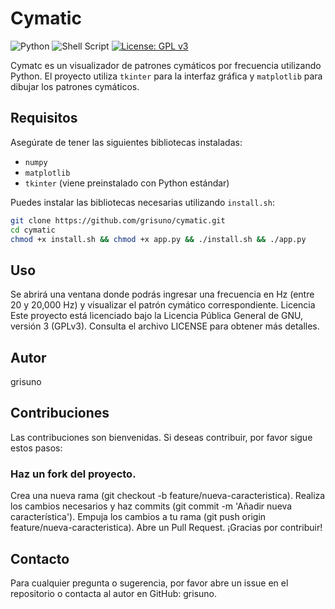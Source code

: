 # Cymatic

![Python](https://img.shields.io/badge/python-3670A0?style=for-the-badge&logo=python&logoColor=ffdd54) ![Shell Script](https://img.shields.io/badge/shell_script-%23121011.svg?style=for-the-badge&logo=gnu-bash&logoColor=white) [![License: GPL v3](https://img.shields.io/badge/License-GPLv3-blue.svg)](https://www.gnu.org/licenses/gpl-3.0)



Cymatc es un visualizador de patrones cymáticos por frecuencia utilizando Python. El proyecto utiliza `tkinter` para la interfaz gráfica y `matplotlib` para dibujar los patrones cymáticos.

## Requisitos

Asegúrate de tener las siguientes bibliotecas instaladas:

- `numpy`
- `matplotlib`
- `tkinter` (viene preinstalado con Python estándar)

Puedes instalar las bibliotecas necesarias utilizando `install.sh`:

```sh
git clone https://github.com/grisuno/cymatic.git
cd cymatic
chmod +x install.sh && chmod +x app.py && ./install.sh && ./app.py
```
## Uso
Se abrirá una ventana donde podrás ingresar una frecuencia en Hz (entre 20 y 20,000 Hz) y visualizar el patrón cymático correspondiente.
Licencia
Este proyecto está licenciado bajo la Licencia Pública General de GNU, versión 3 (GPLv3). Consulta el archivo LICENSE para obtener más detalles.

## Autor
grisuno

## Contribuciones
Las contribuciones son bienvenidas. Si deseas contribuir, por favor sigue estos pasos:

### Haz un fork del proyecto.

Crea una nueva rama (git checkout -b feature/nueva-caracteristica).
Realiza los cambios necesarios y haz commits (git commit -m 'Añadir nueva característica').
Empuja los cambios a tu rama (git push origin feature/nueva-caracteristica).
Abre un Pull Request.
¡Gracias por contribuir!

## Contacto
Para cualquier pregunta o sugerencia, por favor abre un issue en el repositorio o contacta al autor en GitHub: grisuno.
